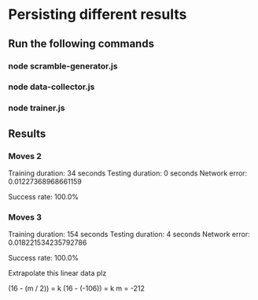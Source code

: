 # Persisting different results

## Run the following commands

### node scramble-generator.js

### node data-collector.js

### node trainer.js

## Results

### Moves 2
Training duration: 34 seconds
Testing duration: 0 seconds
Network error: 0.01227368968661159

Success rate: 100.0%

### Moves 3
Training duration: 154 seconds
Testing duration: 4 seconds
Network error: 0.018221534235792786

Success rate: 100.0%

Extrapolate this linear data plz

(16 - (m / 2)) = k 
(16 - (-106)) = k 
m = -212
